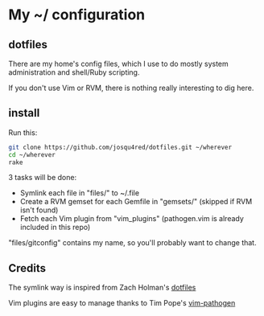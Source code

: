 # My ~/ configuration

## dotfiles

There are my home's config files, which I use to do mostly system administration and shell/Ruby scripting.

If you don't use Vim or RVM, there is nothing really interesting to dig here.

## install

Run this:

```sh
git clone https://github.com/josqu4red/dotfiles.git ~/wherever
cd ~/wherever
rake
```

3 tasks will be done:

* Symlink each file in "files/" to ~/.file
* Create a RVM gemset for each Gemfile in "gemsets/" (skipped if RVM isn't found)
* Fetch each Vim plugin from "vim_plugins" (pathogen.vim is already included in this repo)

"files/gitconfig" contains my name, so you'll probably want to change that.

## Credits

The symlink way is inspired from Zach Holman's [dotfiles](http://github.com/holman/dotfiles)

Vim plugins are easy to manage thanks to Tim Pope's [vim-pathogen](https://github.com/tpope/vim-pathogen)
